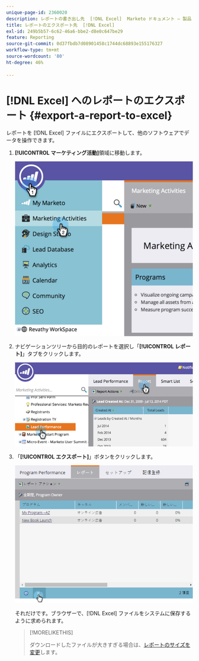 ```yaml
---
unique-page-id: 2360020
description: レポートの書き出し先  [!DNL Excel]  Marketo ドキュメント – 製品ドキュメント
title: レポートのエクスポート先  [!DNL Excel]
exl-id: 249b5b57-6c62-46a6-bbe2-d8e0c647be29
feature: Reporting
source-git-commit: 0d37fbdb7d08901458c1744dc68893e155176327
workflow-type: tm+mt
source-wordcount: '80'
ht-degree: 46%

---
```


# [!DNL Excel] へのレポートのエクスポート {#export-a-report-to-excel}

レポートを [!DNL Excel] ファイルにエクスポートして、他のソフトウェアでデータを操作できます。

1. **[!UICONTROL マーケティング活動]**&#x200B;領域に移動します。

   ![](assets/image2014-9-16-13-3a11-3a14.png)

1. ナビゲーションツリーから目的のレポートを選択し「**[!UICONTROL レポート]**」タブをクリックします。

   ![](assets/image2014-9-16-13-3a11-3a18.png)

1. 「**[!UICONTROL エクスポート]**」ボタンをクリックします。

   ![](assets/image2014-9-16-13-3a11-3a21.png)

   それだけです。ブラウザーで、[!DNL Excel] ファイルをシステムに保存するように求められます。

   >[!MORELIKETHIS]
   >
   >ダウンロードしたファイルが大きすぎる場合は、[レポートのサイズを変更](/help/marketo/product-docs/reporting/basic-reporting/editing-reports/configure-report-size.md)します。
